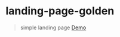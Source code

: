 # landing-page-golden
>simple landing page [Demo](https://tymofii-yuzefovych.github.io/landing-page-golden/)
